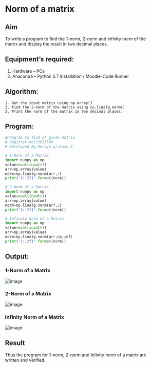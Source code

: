 # Norm of a matrix
## Aim
To write a program to find the 1-norm, 2-norm and infinity norm of the matrix and display the result in two decimal places.
## Equipment’s required:
1.	Hardware – PCs
2.	Anaconda – Python 3.7 Installation / Moodle-Code Runner
## Algorithm:
	1. Get the input matrix using np.array()   
    2. Find the 2-norm of the matrix using np.linalg.norm()
	3. Print the norm of the matrix in two decimal places.
## Program:
```Python
#Program to find of given matrix
# Register No:23013599
# Developed By:Suriya prakash.S

# 1-Norm of a Matrix
import numpy as np
value=eval(input())
arr=np.array(value)
norm=np.linalg.norm(arr,1)
print("{:.2f}".format(norm))

# 2-Norm of a Matrix
import numpy as np
value=eval(input())
arr=np.array(value)
norm=np.linalg.norm(arr,2)
print("{:.2f}".format(norm))

# Infinity Norm of a Matrix
import numpy as np
value=eval(input())
arr=np.array(value)
norm=np.linalg.norm(arr,np.inf)
print("{:.2f}".format(norm))

```
## Output:
### 1-Norm of a Matrix
![image](https://github.com/arulsuriyalokeshy/Norm-of-a-matrix/assets/149130151/3d5a875c-d91a-49bb-84d9-3b79933b12e1)

### 2-Norm of a Matrix
![image](https://github.com/arulsuriyalokeshy/Norm-of-a-matrix/assets/149130151/923dc9d3-a103-42da-aced-7f1834a9cad9)

### Infinity Norm of a Matrix
![image](https://github.com/arulsuriyalokeshy/Norm-of-a-matrix/assets/149130151/5d2edf94-6974-43a5-a08d-e720954f159b)

## Result
Thus the program for 1-norm, 2-norm and Infinity norm of a matrix are written and verified.
